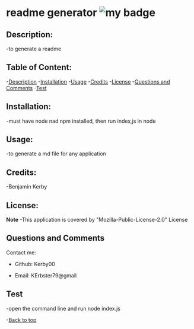 # readme generator      ![my badge](https://badgen.net/badge/liscense/Mozilla-Public-License-2.0/blue)

## Description:
-to generate a readme 

## Table of Content:
-[Description](#description)
-[Installation](#installation)
-[Usage](#usage)
-[Credits](#credits)
-[License](#license)
-[Questions and Comments](#questions-and-comments)
-[Test](#test)
## Installation:
-must have node nad npm installed, then run index,js in node

## Usage:
-to generate a md file for any application

## Credits:
-Benjamin Kerby

## License: 
**Note**
-This application is covered by "Mozilla-Public-License-2.0" License

## Questions and Comments
Contact me:
- Github:  Kerby00

- Email:  KErbster79@gmail

## Test
-open the command line and run node index.js

-[Back to top](# )